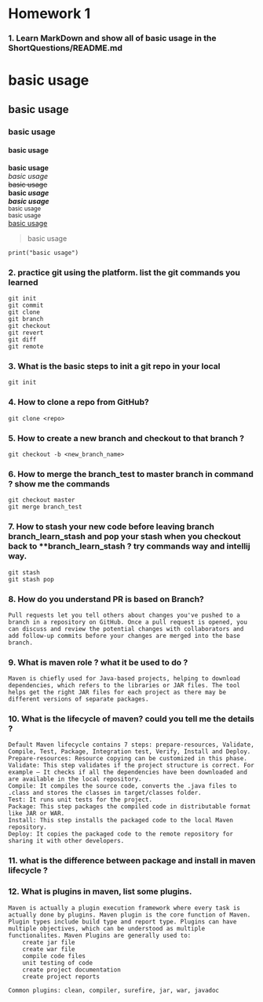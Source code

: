 # Homework 1

### 1. Learn MarkDown and show all of basic usage in the ShortQuestions/README.md

# basic usage
## basic usage
### basic usage
#### basic usage
**basic usage**  
*basic usage*  
~~basic usage~~  
**basic _usage_**  
***basic usage***  
<sub>basic usage</sub>  
<sup>basic usage</sup>  
[basic usage](https://google.com)
>basic usage
```
print("basic usage")
```

### 2. practice git using the platform. list the git commands you learned

```
git init
git commit
git clone 
git branch 
git checkout 
git revert
git diff
git remote
```

### 3. What is the basic steps to init a git repo in your local

```
git init
```

### 4. How to clone a repo from GitHub?

```
git clone <repo>
```

### 5. How to create a new branch and checkout to that branch ?

```
git checkout -b <new_branch_name>
```

### 6. How to merge the branch_test to master branch in command ? show me the commands

```
git checkout master
git merge branch_test
```

### 7. How to stash your new code before leaving branch branch_learn_stash and pop your stash when you checkout back to **branch_learn_stash ? try commands way and intellij way.

```
git stash
git stash pop
```

### 8. How do you understand PR is based on Branch?

```
Pull requests let you tell others about changes you've pushed to a branch in a repository on GitHub. Once a pull request is opened, you can discuss and review the potential changes with collaborators and add follow-up commits before your changes are merged into the base branch.
```

### 9. What is maven role ? what it be used to do ?

```
Maven is chiefly used for Java-based projects, helping to download dependencies, which refers to the libraries or JAR files. The tool helps get the right JAR files for each project as there may be different versions of separate packages.
```

### 10. What is the lifecycle of maven? could you tell me the details ?

```
Default Maven lifecycle contains 7 steps: prepare-resources, Validate, Compile, Test, Package, Integration test, Verify, Install and Deploy.
Prepare-resources: Resource copying can be customized in this phase.
Validate: This step validates if the project structure is correct. For example – It checks if all the dependencies have been downloaded and are available in the local repository.
Compile: It compiles the source code, converts the .java files to .class and stores the classes in target/classes folder.
Test: It runs unit tests for the project.
Package: This step packages the compiled code in distributable format like JAR or WAR.
Install: This step installs the packaged code to the local Maven repository.
Deploy: It copies the packaged code to the remote repository for sharing it with other developers.
```

### 11. what is the difference between package and install in maven lifecycle ?




### 12. What is plugins in maven, list some plugins.
```
Maven is actually a plugin execution framework where every task is actually done by plugins. Maven plugin is the core function of Maven. Plugin types include build type and report type. Plugins can have multiple objectives, which can be understood as multiple functionalites. Maven Plugins are generally used to: 
    create jar file
    create war file
    compile code files
    unit testing of code
    create project documentation
    create project reports

Common plugins: clean, compiler, surefire, jar, war, javadoc
```